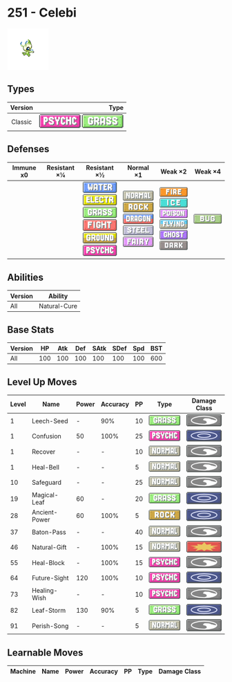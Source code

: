 # 251 - Celebi

![celebi](../img/pokemon/251.png)

## Types

| Version | Type                                                                  |
| :-----: | --------------------------------------------------------------------: |
| Classic | ![psychic](../img/types/psychic.png) ![grass](../img/types/grass.png) |

## Defenses

| Immune x0 | Resistant ×¼ | Resistant ×½                                                                                                                                                                                                                                | Normal ×1                                                                                                                                                                              | Weak ×2                                                                                                                                                                                                               | Weak ×4                      |
| --------- | ------------ | ------------------------------------------------------------------------------------------------------------------------------------------------------------------------------------------------------------------------------------------- | -------------------------------------------------------------------------------------------------------------------------------------------------------------------------------------- | --------------------------------------------------------------------------------------------------------------------------------------------------------------------------------------------------------------------- | ---------------------------- |
|           |              | ![water](../img/types/water.png)<br/>![electric](../img/types/electric.png)<br/>![grass](../img/types/grass.png)<br/>![fighting](../img/types/fighting.png)<br/>![ground](../img/types/ground.png)<br/>![psychic](../img/types/psychic.png) | ![normal](../img/types/normal.png)<br/>![rock](../img/types/rock.png)<br/>![dragon](../img/types/dragon.png)<br/>![steel](../img/types/steel.png)<br/>![fairy](../img/types/fairy.png) | ![fire](../img/types/fire.png)<br/>![ice](../img/types/ice.png)<br/>![poison](../img/types/poison.png)<br/>![flying](../img/types/flying.png)<br/>![ghost](../img/types/ghost.png)<br/>![dark](../img/types/dark.png) | ![bug](../img/types/bug.png) |

## Abilities

| Version | Ability      |
| ------- | ------------ |
| All     | Natural-Cure |

## Base Stats

| Version | HP  | Atk | Def | SAtk | SDef | Spd | BST |
| ------- | --- | --- | --- | ---- | ---- | --- | --- |
| All     | 100 | 100 | 100 | 100  | 100  | 100 | 600 |

## Level Up Moves

| Level | Name          | Power | Accuracy | PP | Type                                 | Damage Class                           |
| ----- | ------------- | ----- | -------- | -- | ------------------------------------ | -------------------------------------- |
| 1     | Leech-Seed    | -     | 90%      | 10 | ![grass](../img/types/grass.png)     | ![status](../img/types/status.png)     |
| 1     | Confusion     | 50    | 100%     | 25 | ![psychic](../img/types/psychic.png) | ![special](../img/types/special.png)   |
| 1     | Recover       | -     | -        | 10 | ![normal](../img/types/normal.png)   | ![status](../img/types/status.png)     |
| 1     | Heal-Bell     | -     | -        | 5  | ![normal](../img/types/normal.png)   | ![status](../img/types/status.png)     |
| 10    | Safeguard     | -     | -        | 25 | ![normal](../img/types/normal.png)   | ![status](../img/types/status.png)     |
| 19    | Magical-Leaf  | 60    | -        | 20 | ![grass](../img/types/grass.png)     | ![special](../img/types/special.png)   |
| 28    | Ancient-Power | 60    | 100%     | 5  | ![rock](../img/types/rock.png)       | ![special](../img/types/special.png)   |
| 37    | Baton-Pass    | -     | -        | 40 | ![normal](../img/types/normal.png)   | ![status](../img/types/status.png)     |
| 46    | Natural-Gift  | -     | 100%     | 15 | ![normal](../img/types/normal.png)   | ![physical](../img/types/physical.png) |
| 55    | Heal-Block    | -     | 100%     | 15 | ![psychic](../img/types/psychic.png) | ![status](../img/types/status.png)     |
| 64    | Future-Sight  | 120   | 100%     | 10 | ![psychic](../img/types/psychic.png) | ![special](../img/types/special.png)   |
| 73    | Healing-Wish  | -     | -        | 10 | ![psychic](../img/types/psychic.png) | ![status](../img/types/status.png)     |
| 82    | Leaf-Storm    | 130   | 90%      | 5  | ![grass](../img/types/grass.png)     | ![special](../img/types/special.png)   |
| 91    | Perish-Song   | -     | -        | 5  | ![normal](../img/types/normal.png)   | ![status](../img/types/status.png)     |

## Learnable Moves

| Machine | Name | Power | Accuracy | PP | Type | Damage Class |
| ------- | ---- | ----- | -------- | -- | ---- | ------------ |